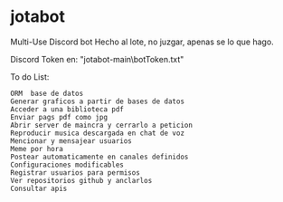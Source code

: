 # jotabot
Multi-Use Discord bot
Hecho al lote, no juzgar, apenas se lo que hago.

Discord Token en: "jotabot-main\botToken.txt"


To do List:

    ORM  base de datos
    Generar graficos a partir de bases de datos
    Acceder a una biblioteca pdf
    Enviar pags pdf como jpg
    Abrir server de maincra y cerrarlo a peticion
    Reproducir musica descargada en chat de voz
    Mencionar y mensajear usuarios
    Meme por hora
    Postear automaticamente en canales definidos
    Configuraciones modificables
    Registrar usuarios para permisos
    Ver repositorios github y anclarlos
    Consultar apis 





    